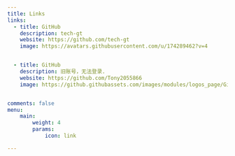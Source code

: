 ```yaml
---
title: Links
links:
  - title: GitHub
    description: tech-gt
    website: https://github.com/tech-gt
    image: https://avatars.githubusercontent.com/u/174289462?v=4


  - title: GitHub
    description: 旧账号，无法登录.
    website: https://github.com/Tony2055866
    image: https://github.githubassets.com/images/modules/logos_page/GitHub-Mark.png


comments: false
menu:
    main: 
        weight: 4
        params:
            icon: link

---
```

